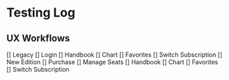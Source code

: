 # Testing Log
## UX Workflows
[] Legacy
  [] Login
  [] Handbook
    [] Chart
    [] Favorites
  [] Switch Subscription
[] New Edition
  [] Purchase
  [] Manage Seats
  [] Handbook
    [] Chart
    [] Favorites
  [] Switch Subscription
